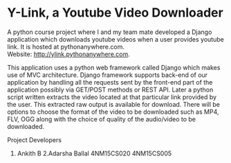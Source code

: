 # Y-Link, a Youtube Video Downloader 
A python course project where I and my team mate developed a Django application which downloads youtube videos when a user provides youtube link. It is hosted at pythonanywhere.com.   
Website: http://ylink.pythonanywhere.com.



 This application uses a python web framework called Django which makes use of MVC architecture. Django framework supports back-end of our application by handling all the requests sent by the front-end part of the application possibly via GET/POST methods or REST API. Later a python script written extracts the video located at that particular link provided by the user.
This extracted raw output is available for download. There will be options to choose the format of the video to be downloaded such as MP4, FLV, OGG along with the choice of quality of the audio/video to be downloaded.

Project Developers

1. Ankith B                            2.Adarsha Ballal
4NM15CS020                             4NM15CS005
